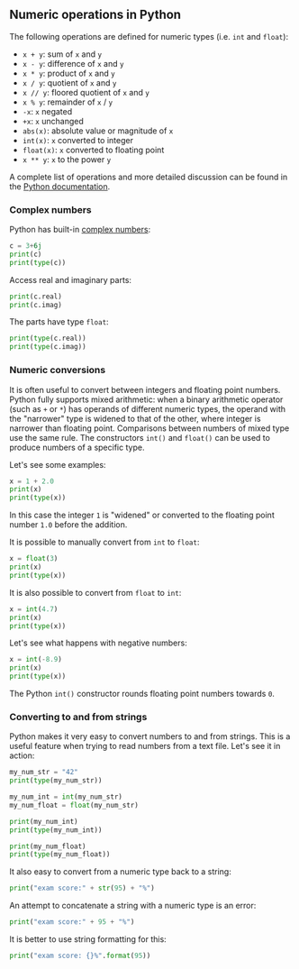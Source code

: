 ## Numeric operations in Python

The following operations are defined for numeric types (i.e. `int` and `float`):

* `x + y`:	sum of `x` and `y`	 	 
* `x - y`:	difference of `x` and `y`	 	 
* `x * y`:	product of `x` and `y`	 	 
* `x / y`:	quotient of `x` and `y`	 	 
* `x // y`:	floored quotient of `x` and `y`
* `x % y`:	remainder of `x` / `y`
* `-x`:	`x` negated	 	 
* `+x`:	`x` unchanged	 	 
* `abs(x)`:	absolute value or magnitude of `x`
* `int(x)`:	`x` converted to integer
* `float(x)`:	`x` converted to floating point
* `x ** y`:	`x` to the power `y`

A complete list of operations and more detailed discussion can be found in the
[Python documentation][py-numeric].

[py-numeric]: https://docs.python.org/3/library/stdtypes.html#numeric-types-int-float-complex

### Complex numbers

Python has built-in [complex numbers][py-complex]:

[py-complex]: https://docs.python.org/3/library/stdtypes.html#typesnumeric

```python
c = 3+6j
print(c)
print(type(c))
```

Access real and imaginary parts:

```python
print(c.real)
print(c.imag)
```

The parts have type `float`:

```python
print(type(c.real))
print(type(c.imag))
```

### Numeric conversions

It is often useful to convert between integers and floating point numbers.
Python fully supports mixed arithmetic: when a binary arithmetic operator (such
as `+` or `*`) has operands of different numeric types, the operand with the
"narrower" type is widened to that of the other, where integer is narrower than
floating point. Comparisons between numbers of mixed type use the same rule. The
constructors `int()` and `float()` can be used to produce numbers of a
specific type.

Let's see some examples:

```python
x = 1 + 2.0
print(x)
print(type(x))
```

In this case the integer `1` is "widened" or converted to the floating point
number `1.0` before the addition.

It is possible to manually convert from `int` to `float`:

```python
x = float(3)
print(x)
print(type(x))
```

It is also possible to convert from `float` to `int`:

```python
x = int(4.7)
print(x)
print(type(x))
```

Let's see what happens with negative numbers:

```python
x = int(-8.9)
print(x)
print(type(x))
```

The Python `int()` constructor rounds floating point numbers towards `0`.

### Converting to and from strings

Python makes it very easy to convert numbers to and from strings.  This is a
useful feature when trying to read numbers from a text file.  Let's see it in
action:

```python
my_num_str = "42"
print(type(my_num_str))

my_num_int = int(my_num_str)
my_num_float = float(my_num_str)

print(my_num_int)
print(type(my_num_int))

print(my_num_float)
print(type(my_num_float))
```

It also easy to convert from a numeric type back to a string:

```python
print("exam score:" + str(95) + "%")
```

An attempt to concatenate a string with a numeric type is an error:

```python
print("exam score:" + 95 + "%")
```

It is better to use string formatting for this:

```python
print("exam score: {}%".format(95))
```
